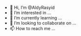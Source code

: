 - 👋 Hi, I’m @AldyRasyid
- 👀 I’m interested in ...
- 🌱 I’m currently learning ...
- 💞️ I’m looking to collaborate on ...
- 📫 How to reach me ...

<!---
AldyRasyid/AldyRasyid is a ✨ special ✨ repository because its `README.md` (this file) appears on your GitHub profile.
You can click the Preview link to take a look at your changes.
--->
